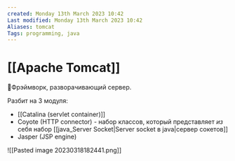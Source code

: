 ```yaml
---
created: Monday 13th March 2023 10:42
Last modified: Monday 13th March 2023 10:42
Aliases: tomcat
Tags: programming, java
---
```


# [[Apache Tomcat]]

📌Фрэймворк, разворачивающий сервер.

Разбит на 3 модуля:
- [[Catalina (servlet container)]]
- Coyote (HTTP connector) - набор классов, который представляет *из* себя набор [[java_Server Socket|Server socket в java|сервер сокетов]]
- Jasper (JSP engine)

![[Pasted image 20230318182441.png]]


